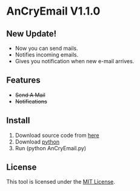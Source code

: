 # AnCryEmail V1.1.0

## New Update!
-   Now you can send mails.
-   Notifies incoming emails.
-   Gives you notification when new e-mail arrives.

## Features

-   ~~Send A Mail~~
-   ~~Notifications~~

## Install

1. Download source code from [here](https://codeload.github.com/Ruzgar-ui/AnCryEmail/zip/refs/heads/main)
2. Download [python](https://www.python.org/ftp/python/3.13.0/python-3.13.0-amd64.exe)
3. Run (python AnCryEmail.py)

## License

This tool is licensed under the <a href="https://mit-license.org/">MIT License</a>.
